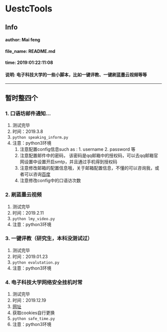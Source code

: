 # UestcTools
## Info
#### __author__: Mai feng
#### __file_name__: README.md
#### __time__: 2019:01:22:11:08
#### 说明: 电子科技大学的一些小脚本，比如一键评教、一键刷蓝墨云视频等等

-------

## 暂时整四个
### 1. 口语坊邮件通知...
1. 测试完毕
2. 时间：2019.3.8
3. `python speaking_inform.py`
4. 注意：python3环境
    1. 注意配置config信息such as : 1. username 2. password 等
    2. 注意配置邮件中的密码， 该密码是qq邮箱中的授权码，可以去qq邮箱官网设置中设置开启smtp，并且通过手机得到授权码
    3. 注意修改邮箱的配置信息哦，关于邮箱配置信息，不懂的可以咨询我，或者可以咨询[百度](www.baidu.com)
    4. 注意修改config中的口语访次数

    
### 2. 刷蓝墨云视频
1. 测试完毕
2. 时间：2019.2.11
3. `python lmy_video.py`
4. 注意：python3环境
### 3. 一键评教（研究生，本科没测试过）
1. 测试完毕
2. 时间：2019.01.23
3. `python evalutation.py`
4. 注意：python3环境


### 4. 电子科技大学网络安全挂机时常
1. 测试完毕
2. 时间：2019.12.19
3. [网址](http://222.197.182.137/redir.php?catalog_id=134&object_id=135134&tdsourcetag=s_pctim_aiomsg)
4. 获取cookies自行更换
5. `python safe_time.py`
6. 注意：python3环境
